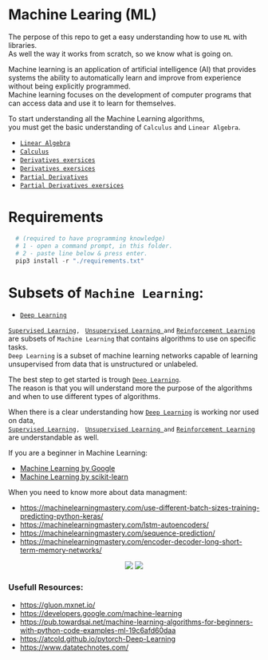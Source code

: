 # Machine Learing (ML)
The perpose of this repo to get a easy understanding how to use `ML` with libraries.  
As well the way it works from scratch, so we know what is going on.

Machine learning is an application of artificial intelligence (AI) that provides systems the ability to automatically learn and improve from experience without being explicitly programmed.  
Machine learning focuses on the development of computer programs that can access data and use it to learn for themselves.

To start understanding all the Machine Learning algorithms,  
you must get the basic understanding
of `Calculus` and `Linear Algebra`.  
+ [`Linear Algebra`](https://www.youtube.com/watch?v=fNk_zzaMoSs&list=PLZHQObOWTQDPD3MizzM2xVFitgF8hE_ab&index=1)
+ [`Calculus`](https://www.youtube.com/watch?v=WUvTyaaNkzM&list=PLZHQObOWTQDMsr9K-rj53DwVRMYO3t5Yr&index=1)
+ [`Derivatives exersices`](http://derivative-functions.cours-de-math.eu/exercises-derivative-basic.php)  
+ [`Derivatives exersices`](https://www.youtube.com/watch?v=5yfh5cf4-0w)  
+ [`Partial Derivatives`](https://www.youtube.com/watch?v=p_di4Zn4wz4&list=PLZHQObOWTQDNPOjrT6KVlfJuKtYTftqH6&index=1)  
+ [`Partial Derivatives exersices`](https://www.youtube.com/watch?v=JAf_aSIJryg) 

# Requirements 
```python
  # (required to have programming knowledge)
  # 1 - open a command prompt, in this folder.
  # 2 - paste line below & press enter.
  pip3 install -r "./requirements.txt"
```

# Subsets of `Machine Learning`:
+ [`Deep Learning`](./deep_learning/README.md)  



[`Supervised Learning`](./Supervised_Learning(SL))`, `
[`Unsupervised Learning `](./Unsupervised_Learning(UL))` and `
[`Reinforcement Learning`](./Reinforcement_Learning(RL))  
are subsets of `Machine Learning` that contains algorithms to use on specific tasks.  
`Deep Learning` is a subset of machine learning networks capable of learning  
unsupervised from data that is unstructured or unlabeled.  

The best step to get started is trough [`Deep Learning`](./Deep_Learning(DL)).  
The reason is that you will understand more the purpose of the algorithms  
and when to use different types of algorithms.  

When there is a clear understanding how  [`Deep Learning`](./Deep_Learning(DL)) is working nor used on data,  
[`Supervised Learning`](./Supervised_Learning(SL))`, `
[`Unsupervised Learning `](./Unsupervised_Learning(UL))` and `
[`Reinforcement Learning`](./Reinforcement_Learning(RL))  
are understandable as well.

If you are a beginner in Machine Learning:  
- [Machine Learning by Google](https://developers.google.com/machine-learning)
- [Machine Learning by scikit-learn](https://scikit-learn.org/stable/)  

When you need to know more about data managment:  
+ https://machinelearningmastery.com/use-different-batch-sizes-training-predicting-python-keras/  
+ https://machinelearningmastery.com/lstm-autoencoders/  
+ https://machinelearningmastery.com/sequence-prediction/  
+ https://machinelearningmastery.com/encoder-decoder-long-short-term-memory-networks/  



<p align="center">
    <img src="https://miro.medium.com/max/2628/0*NJFLO8BSVhZy8XNF.png">
    <img src="https://miro.medium.com/max/2056/1*3Q6BVdxVdcZgJXSRy2tqmg.png">
</p>  

### Usefull Resources:
- https://gluon.mxnet.io/
- https://developers.google.com/machine-learning
- https://pub.towardsai.net/machine-learning-algorithms-for-beginners-with-python-code-examples-ml-19c6afd60daa
- https://atcold.github.io/pytorch-Deep-Learning
- https://www.datatechnotes.com/







